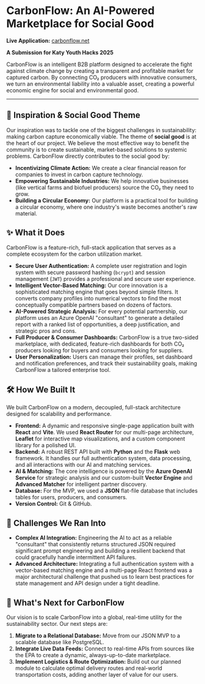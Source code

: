# CarbonFlow: An AI-Powered Marketplace for Social Good

**Live Application:** [carbonflow.net](https://carbonflow.net)

**A Submission for Katy Youth Hacks 2025**

CarbonFlow is an intelligent B2B platform designed to accelerate the fight against climate change by creating a transparent and profitable market for captured carbon. By connecting CO₂ producers with innovative consumers, we turn an environmental liability into a valuable asset, creating a powerful economic engine for social and environmental good.

---

## 🌳 Inspiration & Social Good Theme

Our inspiration was to tackle one of the biggest challenges in sustainability: making carbon capture economically viable. The theme of **social good** is at the heart of our project. We believe the most effective way to benefit the community is to create sustainable, market-based solutions to systemic problems. CarbonFlow directly contributes to the social good by:
* **Incentivizing Climate Action:** We create a clear financial reason for companies to invest in carbon capture technology.
* **Empowering Sustainable Industries:** We help innovative businesses (like vertical farms and biofuel producers) source the CO₂ they need to grow.
* **Building a Circular Economy:** Our platform is a practical tool for building a circular economy, where one industry's waste becomes another's raw material.

## ✨ What it Does

CarbonFlow is a feature-rich, full-stack application that serves as a complete ecosystem for the carbon utilization market.

* **Secure User Authentication:** A complete user registration and login system with secure password hashing (`bcrypt`) and session management (`JWT`) provides a professional and secure user experience.
* **Intelligent Vector-Based Matching:** Our core innovation is a sophisticated matching engine that goes beyond simple filters. It converts company profiles into numerical vectors to find the most conceptually compatible partners based on dozens of factors.
* **AI-Powered Strategic Analysis:** For every potential partnership, our platform uses an Azure OpenAI "consultant" to generate a detailed report with a ranked list of opportunities, a deep justification, and strategic pros and cons.
* **Full Producer & Consumer Dashboards:** CarbonFlow is a true two-sided marketplace, with dedicated, feature-rich dashboards for both CO₂ producers looking for buyers and consumers looking for suppliers.
* **User Personalization:** Users can manage their profiles, set dashboard and notification preferences, and track their sustainability goals, making CarbonFlow a tailored enterprise tool.

## 🛠️ How We Built It

We built CarbonFlow on a modern, decoupled, full-stack architecture designed for scalability and performance.

* **Frontend:** A dynamic and responsive single-page application built with **React** and **Vite**. We used **React Router** for our multi-page architecture, **Leaflet** for interactive map visualizations, and a custom component library for a polished UI.
* **Backend:** A robust REST API built with **Python** and the **Flask** web framework. It handles our full authentication system, data processing, and all interactions with our AI and matching services.
* **AI & Matching:** The core intelligence is powered by the **Azure OpenAI Service** for strategic analysis and our custom-built **Vector Engine** and **Advanced Matcher** for intelligent partner discovery.
* **Database:** For the MVP, we used a **JSON** flat-file database that includes tables for users, producers, and consumers.
* **Version Control:** Git & GitHub.

## 🏃 Challenges We Ran Into

* **Complex AI Integration:** Engineering the AI to act as a reliable "consultant" that consistently returns structured JSON required significant prompt engineering and building a resilient backend that could gracefully handle intermittent API failures.
* **Advanced Architecture:** Integrating a full authentication system with a vector-based matching engine and a multi-page React frontend was a major architectural challenge that pushed us to learn best practices for state management and API design under a tight deadline.

## 🚀 What's Next for CarbonFlow

Our vision is to scale CarbonFlow into a global, real-time utility for the sustainability sector. Our next steps are:
1.  **Migrate to a Relational Database:** Move from our JSON MVP to a scalable database like PostgreSQL.
2.  **Integrate Live Data Feeds:** Connect to real-time APIs from sources like the EPA to create a dynamic, always-up-to-date marketplace.
3.  **Implement Logistics & Route Optimization:** Build out our planned module to calculate optimal delivery routes and real-world transportation costs, adding another layer of value for our users.
